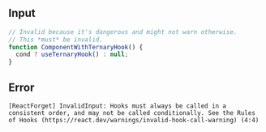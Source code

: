 
## Input

```javascript
// Invalid because it's dangerous and might not warn otherwise.
// This *must* be invalid.
function ComponentWithTernaryHook() {
  cond ? useTernaryHook() : null;
}

```


## Error

```
[ReactForget] InvalidInput: Hooks must always be called in a consistent order, and may not be called conditionally. See the Rules of Hooks (https://react.dev/warnings/invalid-hook-call-warning) (4:4)
```
          
      